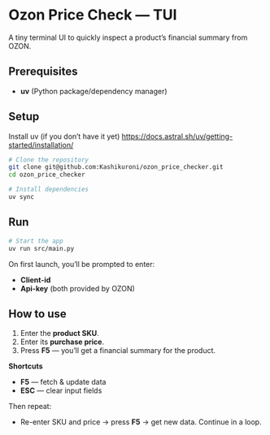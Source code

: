 # Ozon Price Check — TUI

A tiny terminal UI to quickly inspect a product’s financial summary from OZON.

## Prerequisites

- **uv** (Python package/dependency manager)

## Setup
Install uv (if you don’t have it yet)
https://docs.astral.sh/uv/getting-started/installation/
```bash
# Clone the repository
git clone git@github.com:Kashikuroni/ozon_price_checker.git
cd ozon_price_checker

# Install dependencies
uv sync
```

## Run

```bash
# Start the app
uv run src/main.py
```

On first launch, you’ll be prompted to enter:

- **Client-id**
- **Api-key** (both provided by OZON)

## How to use

1. Enter the **product SKU**.
2. Enter its **purchase price**.
3. Press **F5** — you’ll get a financial summary for the product.

**Shortcuts**

- **F5** — fetch & update data
- **ESC** — clear input fields

Then repeat:

- Re-enter SKU and price → press **F5** → get new data. Continue in a loop.
